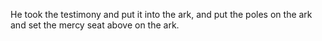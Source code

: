 He took the testimony and put it into the ark, and put the poles on the ark and set the mercy seat above on the ark.
